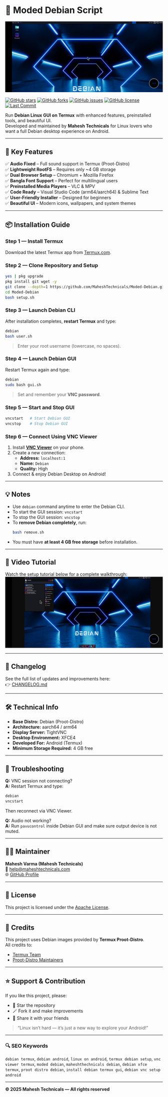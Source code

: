 # 🐧 Moded Debian Script

![Moded Debian Banner](./distro/image.jpg)

[![GitHub stars](https://img.shields.io/github/stars/MaheshTechnicals/Moded-Debian?style=for-the-badge)](https://github.com/MaheshTechnicals/Moded-Debian/stargazers)
[![GitHub forks](https://img.shields.io/github/forks/MaheshTechnicals/Moded-Debian?style=for-the-badge)](https://github.com/MaheshTechnicals/Moded-Debian/network/members)
[![GitHub issues](https://img.shields.io/github/issues/MaheshTechnicals/Moded-Debian?style=for-the-badge)](https://github.com/MaheshTechnicals/Moded-Debian/issues)
[![GitHub license](https://img.shields.io/github/license/MaheshTechnicals/Moded-Debian?style=for-the-badge)](./LICENSE)
[![Last Commit](https://img.shields.io/github/last-commit/MaheshTechnicals/Moded-Debian?style=for-the-badge)](https://github.com/MaheshTechnicals/Moded-Debian/commits/main)

Run **Debian Linux GUI on Termux** with enhanced features, preinstalled tools, and beautiful UI.  
Developed and maintained by **Mahesh Technicals** for Linux lovers who want a full Debian desktop experience on Android.

---

## 🚀 Key Features

✅ **Audio Fixed** – Full sound support in Termux (Proot-Distro)  
✅ **Lightweight RootFS** – Requires only ~4 GB storage  
✅ **Dual Browser Setup** – Chromium + Mozilla Firefox  
✅ **Bangla Font Support** – Perfect for multilingual users  
✅ **Preinstalled Media Players** – VLC & MPV  
✅ **Code Ready** – Visual Studio Code (arm64/aarch64) & Sublime Text  
✅ **User-Friendly Installer** – Designed for beginners  
✅ **Beautiful UI** – Modern icons, wallpapers, and system themes  

---

## 📦 Installation Guide

### Step 1 — Install Termux
Download the latest Termux app from [Termux.com](https://termux.com).

### Step 2 — Clone Repository and Setup
```bash
yes | pkg upgrade
pkg install git wget -y
git clone --depth=1 https://github.com/MaheshTechnicals/Moded-Debian.git
cd Moded-Debian
bash setup.sh
```

### Step 3 — Launch Debian CLI
After installation completes, **restart Termux** and type:
```bash
debian
bash user.sh
```
> Enter your root username (lowercase, no spaces).

### Step 4 — Launch Debian GUI
Restart Termux again and type:
```bash
debian
sudo bash gui.sh
```
> Set and remember your **VNC password**.

### Step 5 — Start and Stop GUI
```bash
vncstart   # Start Debian GUI
vncstop    # Stop Debian GUI
```

### Step 6 — Connect Using VNC Viewer
1. Install **[VNC Viewer](https://play.google.com/store/apps/details?id=com.realvnc.viewer.android&hl=en)** on your phone.  
2. Create a new connection:
   - **Address:** `localhost:1`
   - **Name:** `Debian`
   - **Quality:** High
3. Connect & enjoy Debian Desktop on Android!

---

## 💡 Notes

- Use `debian` command anytime to enter the Debian CLI.  
- To start the GUI session: `vncstart`  
- To stop the GUI session: `vncstop`  
- To **remove Debian completely**, run:
  ```bash
  bash remove.sh
  ```
- You must have **at least 4 GB free storage** before installation.

---

## 🎥 Video Tutorial

Watch the setup tutorial below for a complete walkthrough:  
[![Watch Video](./distro/image1.jpg)](https://mega.nz/embed/QvIC1TLQ#3z27MRNPwANAg6JTtx1Ei8kDouOZsZgk00bg4TsJMNQ!1m)

---

## 🔄 Changelog

See the full list of updates and improvements here:  
👉 [CHANGELOG.md](./CHANGELOG.md)

---

## 🛠️ Technical Info

- **Base Distro:** Debian (Proot-Distro)
- **Architecture:** aarch64 / arm64
- **Display Server:** TightVNC
- **Desktop Environment:** XFCE4
- **Developed For:** Android (Termux)
- **Minimum Storage Required:** 4 GB free

---

## 🧠 Troubleshooting

**Q:** VNC session not connecting?  
**A:** Restart Termux and type:
```bash
debian
vncstart
```
Then reconnect via VNC Viewer.

**Q:** Audio not working?  
**A:** Run `pavucontrol` inside Debian GUI and make sure output device is not muted.

---

## 🧑‍💻 Maintainer

**Mahesh Varma (Mahesh Technicals)**  
📧 [help@maheshtechnicals.com](mailto:help@maheshtechnicals.com)  
🌐 [GitHub Profile](https://github.com/MaheshTechnicals)

---

## 📝 License

This project is licensed under the [Apache License](./LICENSE).

---

## 🙏 Credits

This project uses Debian images provided by **Termux Proot-Distro**.  
All credits to:
- [Termux Team](https://github.com/termux)
- [Proot-Distro Maintainers](https://github.com/termux/proot-distro)

---

## ⭐ Support & Contribution

If you like this project, please:
- 🌟 Star the repository  
- 🪄 Fork it and make improvements  
- 📣 Share it with your friends  

> “Linux isn’t hard — it’s just a new way to explore your Android!”

---

### 🔍 SEO Keywords

`debian termux`, `debian android`, `linux on android`, `termux debian setup`, `vnc viewer termux`, `moded debian`, `maheshthechnicals debian`, `debian xfce termux`, `proot distro debian`, `install debian termux gui`, `debian vnc setup android`

---

**© 2025 Mahesh Technicals — All rights reserved**
